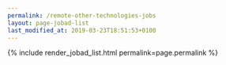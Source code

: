 ```yaml
---
permalink: /remote-other-technologies-jobs
layout: page-jobad-list
last_modified_at: 2019-03-23T18:51:53+0100
---
```

{% include render_jobad_list.html permalink=page.permalink %}
